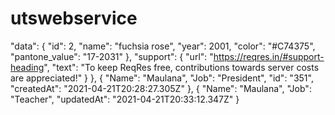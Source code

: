 # utswebservice
"data": {
        "id": 2,
        "name": "fuchsia rose",
        "year": 2001,
        "color": "#C74375",
        "pantone_value": "17-2031"
    },
    "support": {
        "url": "https://reqres.in/#support-heading",
        "text": "To keep ReqRes free, contributions towards server costs are appreciated!"
    }
},
{
    "Name": "Maulana",
    "Job": "President",
    "id": "351",
    "createdAt": "2021-04-21T20:28:27.305Z"
},
{
    "Name": "Maulana",
    "Job": "Teacher",
    "updatedAt": "2021-04-21T20:33:12.347Z"
}
